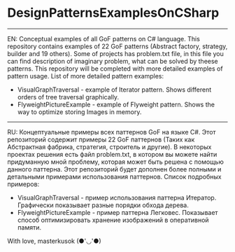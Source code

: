 # DesignPatternsExamplesOnCSharp
*************************************************************************************************************************************************************************
EN:
Conceptual examples of all GoF patterns on C# language.
This repository contains examples of 22 GoF patterns (Abstract factory, strategy, builder and 19 others).
Some of projects has problem.txt file, in this file you can find description of imaginary problem, what can be solved by theese patterns.
This repository will be completed with more detailed examples of pattern usage.
List of more detailed pattern examples:
* VisualGraphTraversal - example of Iterator pattern. Shows different orders of tree traversal graphically.
* FlyweightPictureExample - example of Flyweight pattern. Shows the way to optimize storing Images in memory.

*************************************************************************************************************************************************************************

RU:
Концептуальные примеры всех паттернов GoF на языке C#.
Этот репозиторий содержит примеры 22 GoF паттернов (Таких как Абстрактная фабрика, стратегия, строитель и другие).
В некоторых проектах решения есть файл problem.txt, в котором вы можете найти придуманную мной проблему, которая может быть решена с помощью данного паттерна.
Этот репозиторий будет дополнен более полными и детальными примерами использования паттернов.
Список подробных примеров:
* VisualGraphTraversal - пример использования паттерна Итератор. Графически показывает разные порядки обхода дерева.
* FlyweightPictureExample - пример паттерна Легковес. Показывает способ оптимизировать хранение изображений в оперативной памяти.

With love, masterkusok (●'◡'●)
